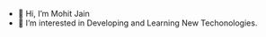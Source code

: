 - 👋 Hi, I’m Mohit Jain
- 👀 I’m interested in Developing and Learning New Techonologies.
<!---
- 🌱 I’m currently learning Spring Boot with Angular
- 💞️ I’m looking to collaborate on some opensource projects
--->

<!---
mohitj2401/mohitj2401 is a ✨ special ✨ repository because its `README.md` (this file) appears on your GitHub profile.
You can click the Preview link to take a look at your changes.
--->
